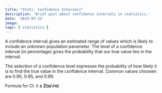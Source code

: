 ```yaml
---
title: "Stats: Confidence Intervals"
description: 'Brief post about confidence intervals in statistics.'
date: '2019-07-22'
image:
tags: ['statistics']
---
```


A confidence interval gives an estimated range of values which is likely to include an unknown population parameter. The level of a confidence interval (in percentage) gives the probability that our true value lies in the interval.

The selection of a confidence level expresses the probability of how likely it is to find the true value in the confidence interval. Common values choosen are 0.90, 0.95, and 0.99.

Formula for CI:
   x̄ **± Z(s/√n)**
   

